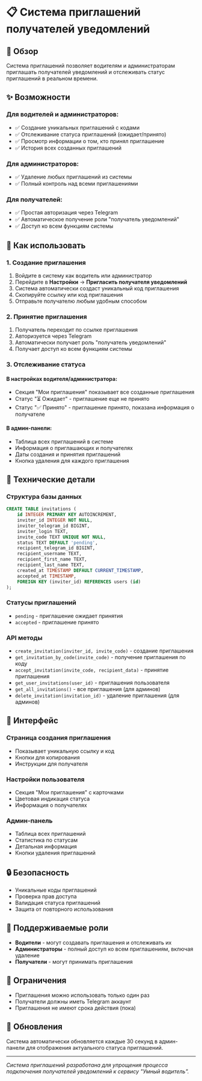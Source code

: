 # 📋 Система приглашений получателей уведомлений

## 🎯 Обзор

Система приглашений позволяет водителям и администраторам приглашать получателей уведомлений и отслеживать статус приглашений в реальном времени.

## ✨ Возможности

### Для водителей и администраторов:
- ✅ Создание уникальных приглашений с кодами
- ✅ Отслеживание статуса приглашений (ожидает/принято)
- ✅ Просмотр информации о том, кто принял приглашение
- ✅ История всех созданных приглашений

### Для администраторов:
- ✅ Удаление любых приглашений из системы
- ✅ Полный контроль над всеми приглашениями

### Для получателей:
- ✅ Простая авторизация через Telegram
- ✅ Автоматическое получение роли "получатель уведомлений"
- ✅ Доступ ко всем функциям системы

## 🚀 Как использовать

### 1. Создание приглашения

1. Войдите в систему как водитель или администратор
2. Перейдите в **Настройки** → **Пригласить получателя уведомлений**
3. Система автоматически создаст уникальный код приглашения
4. Скопируйте ссылку или код приглашения
5. Отправьте получателю любым удобным способом

### 2. Принятие приглашения

1. Получатель переходит по ссылке приглашения
2. Авторизуется через Telegram
3. Автоматически получает роль "получатель уведомлений"
4. Получает доступ ко всем функциям системы

### 3. Отслеживание статуса

#### В настройках водителя/администратора:
- Секция "Мои приглашения" показывает все созданные приглашения
- Статус "⏳ Ожидает" - приглашение еще не принято
- Статус "✅ Принято" - приглашение принято, показана информация о получателе

#### В админ-панели:
- Таблица всех приглашений в системе
- Информация о приглашающих и получателях
- Даты создания и принятия приглашений
- Кнопка удаления для каждого приглашения

## 🔧 Технические детали

### Структура базы данных

```sql
CREATE TABLE invitations (
    id INTEGER PRIMARY KEY AUTOINCREMENT,
    inviter_id INTEGER NOT NULL,
    inviter_telegram_id BIGINT,
    inviter_login TEXT,
    invite_code TEXT UNIQUE NOT NULL,
    status TEXT DEFAULT 'pending',
    recipient_telegram_id BIGINT,
    recipient_username TEXT,
    recipient_first_name TEXT,
    recipient_last_name TEXT,
    created_at TIMESTAMP DEFAULT CURRENT_TIMESTAMP,
    accepted_at TIMESTAMP,
    FOREIGN KEY (inviter_id) REFERENCES users (id)
);
```

### Статусы приглашений

- `pending` - приглашение ожидает принятия
- `accepted` - приглашение принято

### API методы

- `create_invitation(inviter_id, invite_code)` - создание приглашения
- `get_invitation_by_code(invite_code)` - получение приглашения по коду
- `accept_invitation(invite_code, recipient_data)` - принятие приглашения
- `get_user_invitations(user_id)` - приглашения пользователя
- `get_all_invitations()` - все приглашения (для админов)
- `delete_invitation(invitation_id)` - удаление приглашения (для админов)

## 🎨 Интерфейс

### Страница создания приглашения
- Показывает уникальную ссылку и код
- Кнопки для копирования
- Инструкции для получателя

### Настройки пользователя
- Секция "Мои приглашения" с карточками
- Цветовая индикация статуса
- Информация о получателях

### Админ-панель
- Таблица всех приглашений
- Статистика по статусам
- Детальная информация
- Кнопки удаления приглашений

## 🔒 Безопасность

- Уникальные коды приглашений
- Проверка прав доступа
- Валидация статуса приглашений
- Защита от повторного использования

## 📱 Поддерживаемые роли

- **Водители** - могут создавать приглашения и отслеживать их
- **Администраторы** - полный доступ ко всем приглашениям, включая удаление
- **Получатели** - могут принимать приглашения

## 🚨 Ограничения

- Приглашения можно использовать только один раз
- Получатели должны иметь Telegram аккаунт
- Приглашения не имеют срока действия (пока)

## 🔄 Обновления

Система автоматически обновляется каждые 30 секунд в админ-панели для отображения актуального статуса приглашений.

---

*Система приглашений разработана для упрощения процесса подключения получателей уведомлений к сервису "Умный водитель".* 